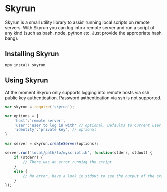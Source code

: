 Skyrun
======

Skyrun is a small utility library to assist running local scripts on remote servers. With Skyrun you can log into a remote server and run a script of any kind (such as bash, node, python etc. Just provide the appropriate hash bang).

Installing Skyrun
-----------------

	npm install skyrun

Using Skyrun
------------

At the moment Skyrun only supports logging into remote hosts via ssh public key authentication. Password authentication via ssh is not supported. 

``` js
var skyrun = require('skyrun');
	
var options = {
	'host':'remote server',
	'user':'user to log in with' // optional. Defaults to current user
	'identity':'private key', // optional
}
	
var server = skyrun.createServer(options);
	
server.run('local/path/to/myscript.sh', function(stderr, stdout) {
	if (stderr) {
		// There was an error running the script
	}
	else {
		// No error. have a look in stdout to see the output of the script
	}
});
```